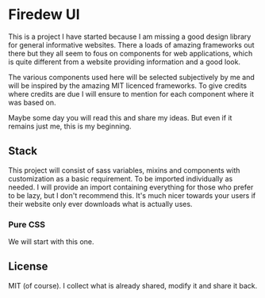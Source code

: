 # Firedew UI

This is a project I have started because I am missing a good design library for general informative websites.
There a loads of amazing frameworks out there but they all seem to fous on components for web applications, 
which is quite different from a website providing information and a good look.

The various components used here will be selected subjectively by me and will be inspired
by the amazing MIT licenced frameworks. To give credits where credits are due I will ensure
to mention for each component where it was based on.

Maybe some day you will read this and share my ideas. But even if it remains just me, this is my beginning.

## Stack
This project will consist of sass variables, mixins and components with customization as a basic requirement. 
To be imported individually as needed. I will provide an import containing everything for those who prefer to be lazy, but I don't recommend this.
It's much nicer towards your users if their website only ever downloads what is actually uses.

### Pure CSS
We will start with this one.

## License
MIT (of course). I collect what is already shared, modify it and share it back.
